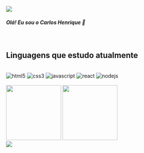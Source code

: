 <img src="https://capsule-render.vercel.app/api?type=waving&color=00779A&height=120&section=header&text=&fontSize=90" />

##### Olá! Eu sou o Carlos Henrique 👋 
<br/>

 
## Linguagens que estudo atualmente 

<div style="display: inline_block"><br/>
  <img alt="html5" src="https://img.shields.io/badge/HTML5-E34F26?style=for-the-badge&logo=html5&logoColor=white"/>
  <img alt="css3" src="https://img.shields.io/badge/CSS3-1572B6?style=for-the-badge&logo=css3&logoColor=white"/>
  <img alt="javascript" src="https://img.shields.io/badge/JavaScript-F7DF1E?style=for-the-badge&logo=javascript&logoColor=black"/>
  <img alt="react" src="https://img.shields.io/badge/React-20232A?style=for-the-badge&logo=react&logoColor=61DAFB"/>
  <img alt="nodejs" src="https://img.shields.io/badge/Node.js-43853D?style=for-the-badge&logo=node.js&logoColor=white"/>
</div><br/>


<div>
  <img height="150em" src="https://github-readme-stats.vercel.app/api?username=henriquencorrea&show_icons=true&theme=shadow_blue"/>
  <img height="150em" src="https://github-readme-stats.vercel.app/api/top-langs/?username=henriquencorrea&layout=compact&theme=shadow_blue" />
  </div>

  

<img src="https://capsule-render.vercel.app/api?type=waving&color=00779A&height=100&section=footer&text=&fontSize=90" />
